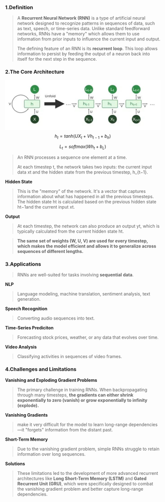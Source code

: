 ### 1.Definition

>A **Recurrent Neural Network (RNN)** is a type of artificial neural network designed to recognize patterns in sequences of data, such as text, speech, or time-series data. Unlike standard feedforward networks, RNNs have a "memory" which allows them to use information from prior inputs to influence the current input and output.
>
>The defining feature of an RNN is its **recurrent loop**. This loop allows information to persist by feeding the output of a neuron back into itself for the next step in the sequence.

### 2.The Core Architecture

![](Artificial%20Intelligence/Deep%20Learning/images/RNN.png)
$$h_t=tanh(UX_t+Vh_{t-1}+b_h)$$

$$L_t=softmax(Wh_t+b_L)$$

>An RNN processes a sequence one element at a time. 
>
>At each timestep t, the network takes two inputs: the current input data xt​ and the hidden state from the previous timestep, h_{t−1}​.

**Hidden State**

>This is the "memory" of the network. It's a vector that captures information about what has happened in all the previous timesteps. The hidden state ht​ is calculated based on the previous hidden state ht−1​ and the current input xt​.

**Output**

>At each timestep, the network can also produce an output yt​, which is typically calculated from the current hidden state ht​.

>**The same set of weights (W, U, V) are used for every timestep, which makes the model efficient and allows it to generalize across sequences of different lengths.**



### 3.Applications

>RNNs are well-suited for tasks involving **sequential** **data**.

**NLP**

>Language modeling, machine translation, sentiment analysis, text generation.

**Speech Recognition**

>Converting audio sequences into text.

**Time-Series Prediciton**

>Forecasting stock prices, weather, or any data that evolves over time.

**Video Analysis**

>Classifying activities in sequences of video frames.


### 4.Challenges and Limitations

**Vanishing and Exploding Gradient Problems**

>The primary challenge in training RNNs. When backpropagating through many timesteps, **the gradients can either shrink exponentially to zero (vanish) or grow exponentially to infinity (explode).**

**Vanishing Gradients**

>make it very difficult for the model to learn long-range dependencies—it "forgets" information from the distant past.

**Short-Term Memory**

>Due to the vanishing gradient problem, simple RNNs struggle to retain information over long sequences.

**Solutions**

>These limitations led to the development of more advanced recurrent architectures like **Long Short-Term Memory (LSTM)** and **Gated Recurrent Unit (GRU)**, which were specifically designed to combat the vanishing gradient problem and better capture long-range dependencies.
